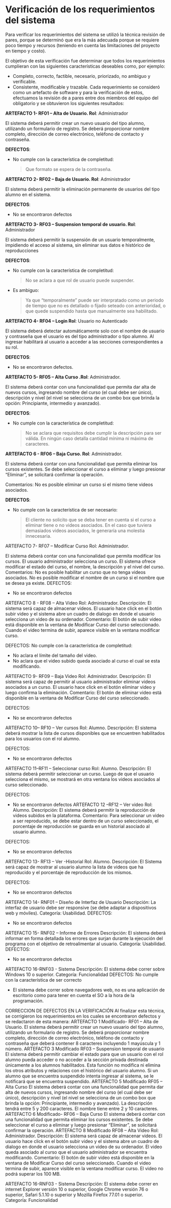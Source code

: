 # Verificación de los requerimientos del sistema

Para verificar los requerimientos del sistema se utilizó la técnica revisión de pares, porque se determinó que era la más adecuada porque se requiere poco tiempo y recursos (teniendo en cuenta las limitaciones del proyecto en tiempo y costo).

El objetivo de esta verificación fue determinar que todos los requerimientos cumplieran con las siguientes características deseables como, por ejemplo:
- Completo, correcto, factible, necesario, priorizado, no ambiguo y verificable.
- Consistente, modificable y trazable.
Cada requerimiento se consideró como un artefacto de software y para la verificación de estos, efectuamos la revisión de a pares entre dos miembros del equipo del obligatorio y se obtuvieron los siguientes resultados:

**ARTEFACTO 1- RF01 – Alta de Usuario. Rol**: Administrador

El sistema deberá permitir crear un nuevo usuario del tipo alumno, utilizando un formulario de registro. Se deberá proporcionar nombre completo, dirección de correo electrónico, teléfono de contacto y contraseña.

**DEFECTOS**: 

- No cumple con la característica de completitud:
    > Que formato se espera de la contraseña.

**ARTEFACTO 2- RF02 – Baja de Usuario. Rol**: Administrador

El sistema deberá permitir la eliminación permanente de usuarios del tipo alumno en el sistema. 

**DEFECTOS**:
- No se encontraron defectos

**ARTEFACTO 3- RF03 – Suspension temporal de usuario. Rol**: Administrador

El sistema deberá permitir la suspensión de un usuario temporalmente, impidiendo el acceso al sistema, sin eliminar sus datos e histórico de reproducciones

**DEFECTOS**:
- No cumple con la característica de completitud:
    > No se aclara a que rol de usuario puede suspender.

- Es ambiguo:
    > Ya que “temporalmente” puede ser interpratado como un periodo de tiempo que no es detallado o fijado seteado con anterioridad, o que quede suspendido hasta que manualmente sea habilitado.

**ARTEFACTO 4- RF04 – Login Rol**: Usuario no Autenticado

El sistema deberá detectar automáticamente solo con el nombre de usuario y contraseña que el usuario es del tipo administrador o tipo alumno. Al ingresar habilitará al usuario a acceder a las secciones correspondientes a su rol.

**DEFECTOS**:
- No se encontraron defectos.

**ARTEFACTO 5- RF05 – Alta Curso .Rol**: Administrador.

El sistema deberá contar con una funcionalidad que permita dar alta de nuevos cursos, ingresando nombre del curso (el cual debe ser único), descripción y nivel (el nivel se selecciona de un combo box que brinda la opción: Principiante, intermedio y avanzado).

**DEFECTOS**:
- No cumple con la característica de completitud:
    > No se aclara que requisitos debe cumplir la descripción para ser válida.
    > En ningún caso detalla cantidad mínima ni máxima de caracteres.

**ARTEFACTO 6 - RF06 – Baja Curso. Rol**: Administrador.

El sistema deberá contar con una funcionalidad que permita eliminar los cursos existentes. Se debe seleccionar el curso a eliminar y luego presionar “Eliminar”, se solicitará confirmar la operación.

Comentarios: No es posible eliminar un curso si el mismo tiene videos asociados.

**DEFECTOS**:
- No cumple con la característica de ser necesario:
    > El cliente no solicito que se deba tener en cuenta si el curso a eliminar tiene o no videos asociados. En el caso que tuviera demasiados videos asociados, le generaría una molestia innecesaria.

ARTEFACTO 7- RF07 – Modificar Curso Rol: Administrador.

El sistema deberá contar con una funcionalidad que permita modificar los cursos. El usuario administrador selecciona un curso. El sistema ofrece modificar el estado del curso, el nombre, la descripción y el nivel del curso.
Comentarios: No es posible habilitar un curso que no tenga videos asociados. No es posible modificar el nombre de un curso si el nombre que se desea ya existe.
DEFECTOS:
- No se encontraron defectos

ARTEFACTO 8 - RF08 – Alta Video
Rol: Administrador.
Descripción: El sistema será capaz de almacenar videos. El usuario hace click en el botón subir video y el sistema abre un cuadro de dialogo en donde el usuario selecciona un video de su ordenador.
Comentario: El botón de subir video está disponible en la ventana de Modificar Curso del curso seleccionado. Cuando el video termina de subir, aparece visible en la ventana modificar curso.

DEFECTOS:
No cumple con la característica de completitud:

- No aclara el límite del tamaño del video.
- No aclara que el video subido queda asociado al curso el cual se esta modificando.

ARTEFACTO 9- RF09 – Baja Video
Rol: Administrador.
Descripción: El sistema será capaz de permitir al usuario administrador eliminar videos asociados a un curso. El usuario hace click en el botón eliminar video y luego confirma la eliminación. 
Comentario: El botón de eliminar video está disponible en la ventana de Modificar Curso del curso seleccionado. 

DEFECTOS:
- No se encontraron defectos

ARTEFACTO 10– RF10 – Ver cursos
Rol: Alumno.
Descripción: El sistema deberá mostrar la lista de cursos disponibles que se encuentren habilitados para los usuarios con el rol alumno.

DEFECTOS:
- No se encontraron defectos

ARTEFACTO 11–RF11 – Seleccionar curso
Rol: Alumno.
Descripción: El sistema deberá permitir seleccionar un curso. Luego de que el usuario selecciona el mismo, se mostrará en otra ventana los videos asociados al curso seleccionado.


DEFECTOS:
- No se encontraron defectos
ARTEFACTO 12 –RF12 – Ver video
Rol: Alumno.
Descripción: El sistema deberá permitir la reproducción de videos subidos en la plataforma.
Comentario: Para seleccionar un video a ser reproducido, se debe estar dentro de un curso seleccionado, el porcentaje de reproducción se guarda en un historial asociado al usuario alumno.

DEFECTOS:
- No se encontraron defectos


ARTEFACTO 13- RF13 – Ver -Historial
Rol: Alumno.
Descripción: El Sistema será capaz de mostrar al usuario alumno la lista de videos que ha reproducido y el porcentaje de reproducción de los mismos.

DEFECTOS:
- No se encontraron defectos


ARTEFACTO 14- RNF01 – Diseño de Interfaz de Usuario
Descripción: La interfaz de usuario debe ser responsive (se debe adaptar a dispositivos web y móviles).
Categoría: Usabilidad.
DEFECTOS:
- No se encontraron defectos

ARTEFACTO 15- RNF02 – Informe de Errores
Descripción: El sistema deberá informar en forma detallada los errores que surjan durante la ejecución del programa con el objetivo de retroalimentar al usuario.
Categoría: Usabilidad.
DEFECTOS:
- No se encontraron defectos

ARTEFACTO 16-RNF03 - Sistema
Descripción: El sistema debe correr sobre Windows 10 o superior.
Categoría: Funcionalidad
DEFECTOS:
No cumple con la característica de ser correcto
- El sistema debe correr sobre navegadores web, no es una aplicación de escritorio como para tener en cuenta el SO a la hora de la programación.


CORRECCION DE DEFECTOS EN LA VERIFICACIÓN
Al finalizar esta técnica, se corrigieron los requerimientos en los cuales se encontraron defectos y se redactaron de esta manera:
ARTEFACTO 1 Modificado- RF01 – Alta de Usuario.
El sistema deberá permitir crear un nuevo usuario del tipo alumno, utilizando un formulario de registro. Se deberá proporcionar nombre completo, dirección de correo electrónico, teléfono de contacto y contraseña que deberá contener 8 caracteres incluyendo 1 mayúscula y 1 número.
ARTEFACTO 3 Modificado RF03 – Suspension temporal de usuario
El sistema deberá permitir cambiar el estado para que un usuario con el rol alumno pueda acceder o no acceder a la sección privada destinada únicamente a los alumnos habilitados.
Esta función no modifica ni elimina los otros atributos y relaciones con el histórico del usuario alumno.
Si un alumno que se encuentra suspendido intenta ingresar al sistema, se le notificará que se encuentra suspendido.
ARTEFACTO 5 Modificado RF05 – Alta Curso
El sistema deberá contar con una funcionalidad que permita dar alta de nuevos cursos, ingresando nombre del curso (el cual debe ser único), descripción y nivel (el nivel se selecciona de un combo box que brinda la opción: Principiante, intermedio y avanzado).
La descripción tendrá entre 5 y 200 caracteres. El nombre tiene entre 2 y 10 caracteres.
ARTEFACTO 6 Modificado- RF06 – Baja Curso
El sistema deberá contar con una funcionalidad que permita eliminar los cursos existentes. Se debe seleccionar el curso a eliminar y luego presionar “Eliminar”, se solicitará confirmar la operación.
ARTEFACTO 8 Modificado RF08 – Alta Video
Rol: Administrador.
Descripción: El sistema será capaz de almacenar videos. El usuario hace click en el botón subir video y el sistema abre un cuadro de dialogo en donde el usuario selecciona un video de su ordenador. El video queda asociado al curso que el usuario administrador se encuentra modificando.
Comentario: El botón de subir video está disponible en la ventana de Modificar Curso del curso seleccionado. Cuando el video termina de subir, aparece visible en la ventana modificar curso. El video no podrá superar los 100 MB.

ARTEFACTO 16-RNF03 - Sistema
Descripción: El sistema debe correr en internet Explorer versión 10 o superior, Google Chrome versión 76 o superior, Safari 5.1.10 o superior y Mozilla Firefox 77.01 o superior.
Categoría: Funcionalidad 
